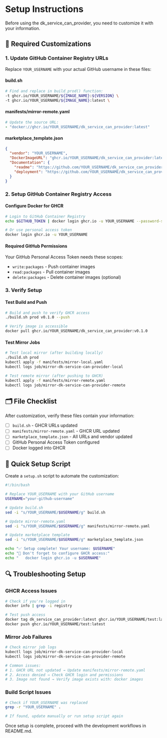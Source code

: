 # Setup Instructions

Before using the dk_service_can_provider, you need to customize it with your information.

## 🔧 Required Customizations

### 1. Update GitHub Container Registry URLs

Replace `YOUR_USERNAME` with your actual GitHub username in these files:

#### **build.sh**
```bash
# Find and replace in build_prod() function:
-t ghcr.io/YOUR_USERNAME/${IMAGE_NAME}:${VERSION} \
-t ghcr.io/YOUR_USERNAME/${IMAGE_NAME}:latest \
```

#### **manifests/mirror-remote.yaml**
```yaml
# Update the source URL:
- "docker://ghcr.io/YOUR_USERNAME/dk_service_can_provider:latest"
```

#### **marketplace_template.json**
```json
{
  "vendor": "YOUR_USERNAME",
  "DockerImageURL": "ghcr.io/YOUR_USERNAME/dk_service_can_provider:latest",
  "Documentation": {
    "readme": "https://github.com/YOUR_USERNAME/dk_service_can_provider/blob/main/README.md",
    "deployment": "https://github.com/YOUR_USERNAME/dk_service_can_provider/blob/main/DEPLOYMENT.md"
  }
}
```

### 2. Setup GitHub Container Registry Access

#### **Configure Docker for GHCR**
```bash
# Login to GitHub Container Registry
echo $GITHUB_TOKEN | docker login ghcr.io -u YOUR_USERNAME --password-stdin

# Or use personal access token
docker login ghcr.io -u YOUR_USERNAME
```

#### **Required GitHub Permissions**
Your GitHub Personal Access Token needs these scopes:
- `write:packages` - Push container images
- `read:packages` - Pull container images
- `delete:packages` - Delete container images (optional)

### 3. Verify Setup

#### **Test Build and Push**
```bash
# Build and push to verify GHCR access
./build.sh prod v0.1.0 --push

# Verify image is accessible
docker pull ghcr.io/YOUR_USERNAME/dk_service_can_provider:v0.1.0
```

#### **Test Mirror Jobs**
```bash
# Test local mirror (after building locally)
./build.sh prod
kubectl apply -f manifests/mirror-local.yaml
kubectl logs job/mirror-dk-service-can-provider-local

# Test remote mirror (after pushing to GHCR)
kubectl apply -f manifests/mirror-remote.yaml  
kubectl logs job/mirror-dk-service-can-provider-remote
```

## 🗂️ File Checklist

After customization, verify these files contain your information:

- [ ] `build.sh` - GHCR URLs updated
- [ ] `manifests/mirror-remote.yaml` - GHCR URL updated
- [ ] `marketplace_template.json` - All URLs and vendor updated
- [ ] GitHub Personal Access Token configured
- [ ] Docker logged into GHCR

## 🚀 Quick Setup Script

Create a `setup.sh` script to automate the customization:

```bash
#!/bin/bash

# Replace YOUR_USERNAME with your GitHub username
USERNAME="your-github-username"

# Update build.sh
sed -i "s/YOUR_USERNAME/$USERNAME/g" build.sh

# Update mirror-remote.yaml  
sed -i "s/YOUR_USERNAME/$USERNAME/g" manifests/mirror-remote.yaml

# Update marketplace template
sed -i "s/YOUR_USERNAME/$USERNAME/g" marketplace_template.json

echo "✅ Setup complete! Your username: $USERNAME"
echo "🔑 Don't forget to configure GHCR access:"
echo "   docker login ghcr.io -u $USERNAME"
```

## 🔍 Troubleshooting Setup

### **GHCR Access Issues**
```bash
# Check if you're logged in
docker info | grep -i registry

# Test push access
docker tag dk_service_can_provider:latest ghcr.io/YOUR_USERNAME/test:latest
docker push ghcr.io/YOUR_USERNAME/test:latest
```

### **Mirror Job Failures**
```bash
# Check mirror job logs
kubectl logs job/mirror-dk-service-can-provider-local
kubectl logs job/mirror-dk-service-can-provider-remote

# Common issues:
# 1. GHCR URL not updated → Update manifests/mirror-remote.yaml
# 2. Access denied → Check GHCR login and permissions
# 3. Image not found → Verify image exists with: docker images
```

### **Build Script Issues**
```bash
# Check if YOUR_USERNAME was replaced
grep -r "YOUR_USERNAME" .

# If found, update manually or run setup script again
```

Once setup is complete, proceed with the development workflows in README.md.